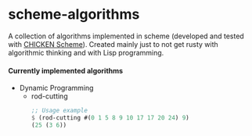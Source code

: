 # scheme-algorithms
A collection of algorithms implemented in scheme (developed and tested with <a href="https://www.call-cc.org/">CHICKEN Scheme</a>). Created mainly just to not get rusty with algorithmic thinking and with Lisp programming.

#### Currently implemented algorithms
* Dynamic Programming
  * rod-cutting
       ```scheme
       ;; Usage example
       $ (rod-cutting #(0 1 5 8 9 10 17 17 20 24) 9)
       (25 (3 6))
       ```
